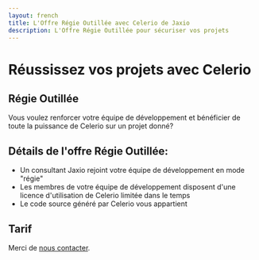 ```yaml
---
layout: french
title: L'Offre Régie Outillée avec Celerio de Jaxio
description: L'Offre Régie Outillée pour sécuriser vos projets 
---
```


# Réussissez vos projets avec Celerio

## <a name="realiser-un-projet">Régie Outillée</a>

Vous voulez renforcer votre équipe de développement et bénéficier de toute la puissance de Celerio sur un projet donné?

## Détails de l'offre Régie Outillée:

* Un consultant Jaxio rejoint votre équipe de développement en mode "régie"
* Les membres de votre équipe de développement disposent d'une licence  d'utilisation de Celerio limitée dans le temps
* Le code source généré par Celerio vous appartient


## Tarif

Merci de <a href="nous-contacter.html">nous contacter</a>.
 
